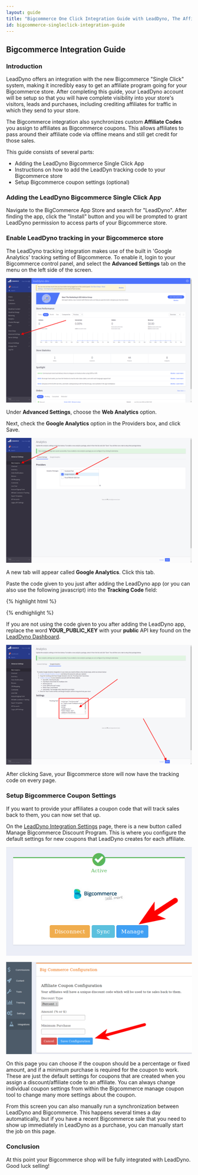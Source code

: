 ```yaml
---
layout: guide
title: "Bigcommerce One Click Integration Guide with LeadDyno, The Affiliate Tracking Software & Online Marketing System"
id: bigcommerce-singleclick-integration-guide
---
```


## Bigcommerce Integration Guide

### Introduction

LeadDyno offers an integration with the new Bigcommerce "Single Click" system, making it incredibly easy to get an affiliate program going for
your Bigcommerce store. After completing this guide, your LeadDyno account will be setup so that you will have complete
visibility into your store's visitors, leads and purchases, including crediting affiliates for traffic in which they
send to your store.

The Bigcommerce integration also synchronizes custom **Affiliate Codes** you assign to affiliates as Bigcommerce coupons.
This allows affiliates to pass around their affiliate code via offline means and still get credit for those sales.

This guide consists of several parts:

* Adding the LeadDyno Bigcommerce Single Click App
* Instructions on how to add the LeadDyn tracking code to your Bigcommerce store
* Setup Bigcommerce coupon settings (optional)



### Adding the LeadDyno Bigcommerce Single Click App ###

Navigate to the BigCommerce App Store and search for "LeadDyno". After finding the app, click the "Install" button
and you will be prompted to grant LeadDyno permission to access parts of your Bigcommerce store.


### Enable LeadDyno tracking in your Bigcommerce store ###

The LeadDyno tracking integration makes use of the built in 'Google Analytics' tracking setting of Bigcommerce. To
enable it, login to your Bigcommerce control panel, and select the **Advanced Settings** tab on the menu on the left side of the screen.

![Bigcommerce Analytics Setting](img/bc_guide_mainpage.png)

Under **Advanced Settings**,  choose the **Web Analytics** option.

Next, check the **Google Analytics** option in the Providers box, and click Save.

![Bigcommerce Providers](img/bc_guide_google_and_analytics.png)

A new tab will appear called **Google Analytics**. Click this tab.

Paste the code given to you just after adding the LeadDyno app (or you can also use the following javascript)
into the **Tracking Code** field:

{% highlight html %}
<script type="text/javascript" src="https://static.leaddyno.com/js"></script>
<script>
  LeadDyno.key = "YOUR_PUBLIC_KEY";
  LeadDyno.recordVisit();
  LeadDyno.autoWatch();
 </script>
{% endhighlight %}

If you are not using the code given to you after adding the LeadDyno app, replace the word **YOUR_PUBLIC_KEY** with
your **public** API key found on the [LeadDyno Dashboard](https://app.leaddyno.com/settings/account).

![Bigcommerce Google Analytics](img/bc_guide_tracking_code.png)

After clicking Save, your Bigcommerce store will now have the tracking code on every page.

<a class="docs-anchor" id="coupon"> </a>

### Setup Bigcommerce Coupon Settings ###

If you want to provide your affiliates a coupon code that will track sales back to them, you can now set that up.

On the [LeadDyno Integration Settings](https://app.leaddyno.com/settings/integrations/e-commerce) page, there is a new button called
Manage Bigcommerce Discount Program. This is where you configure the default settings for new coupons that
LeadDyno creates for each affiliate.

![Bigcommerce Discount Settings](img/bc_guide_ld_coupon_settings.png)

![Bigcommerce Discount Settings Manage](img/bc_guide_ld_coupon_settings2.png)


On this page you can choose if the coupon should be a percentage or fixed amount, and if a minimum purchase is required
for the coupon to work. These are just the default settings for coupons that are created when you assign a discount/affiliate
code to an affiliate. You can always change individual coupon settings from within the Bigcommerce manage coupon tool
to change many more settings about the coupon.

From this screen you can also manually run a synchronization between LeadDyno and Bigcommerce. This happens several times
a day automatically, but if you have a recent Bigcommerce sale that you need to show up immediately in LeadDyno as a
purchase, you can manually start the job on this page.



### Conclusion ###

At this point your Bigcommerce shop will be fully integrated with LeadDyno. Good luck selling!

